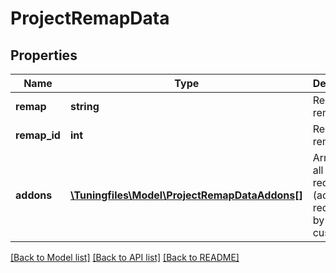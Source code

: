 # ProjectRemapData

## Properties
Name | Type | Description | Notes
------------ | ------------- | ------------- | -------------
**remap** | **string** | Requested remap. | [optional] 
**remap_id** | **int** | Requested remap ID. | [optional] 
**addons** | [**\Tuningfiles\Model\ProjectRemapDataAddons[]**](ProjectRemapDataAddons.md) | Array with all special requests (addons), requested by customer. | [optional] 

[[Back to Model list]](../../README.md#documentation-for-models) [[Back to API list]](../../README.md#documentation-for-api-endpoints) [[Back to README]](../../README.md)


